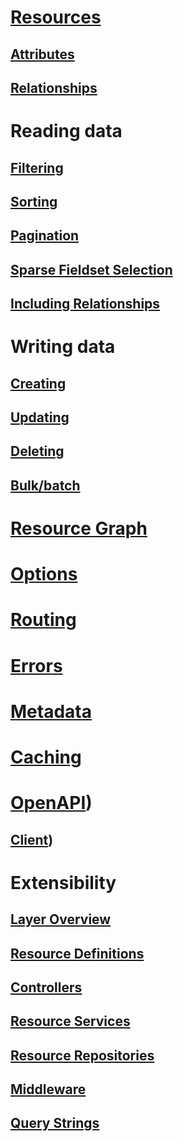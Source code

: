 # [Resources](resources/index.md)
## [Attributes](resources/attributes.md)
## [Relationships](resources/relationships.md)

# Reading data
## [Filtering](reading/filtering.md)
## [Sorting](reading/sorting.md)
## [Pagination](reading/pagination.md)
## [Sparse Fieldset Selection](reading/sparse-fieldset-selection.md)
## [Including Relationships](reading/including-relationships.md)

# Writing data
## [Creating](writing/creating.md)
## [Updating](writing/updating.md)
## [Deleting](writing/deleting.md)
## [Bulk/batch](writing/bulk-batch-operations.md)

# [Resource Graph](resource-graph.md)
# [Options](options.md)
# [Routing](routing.md)
# [Errors](errors.md)
# [Metadata](meta.md)
# [Caching](caching.md)

# [OpenAPI](openapi.md))
## [Client](openapi-client.md))

# Extensibility
## [Layer Overview](extensibility/layer-overview.md)
## [Resource Definitions](extensibility/resource-definitions.md)
## [Controllers](extensibility/controllers.md)
## [Resource Services](extensibility/services.md)
## [Resource Repositories](extensibility/repositories.md)
## [Middleware](extensibility/middleware.md)
## [Query Strings](extensibility/query-strings.md)

